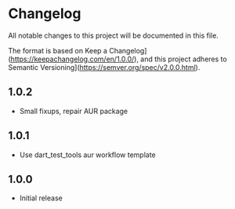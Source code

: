 # Changelog
All notable changes to this project will be documented in this file.

The format is based on Keep a Changelog](https://keepachangelog.com/en/1.0.0/),
and this project adheres to Semantic Versioning](https://semver.org/spec/v2.0.0.html).

## 1.0.2
- Small fixups, repair AUR package

## 1.0.1
- Use dart_test_tools aur workflow template

## 1.0.0
- Initial release
